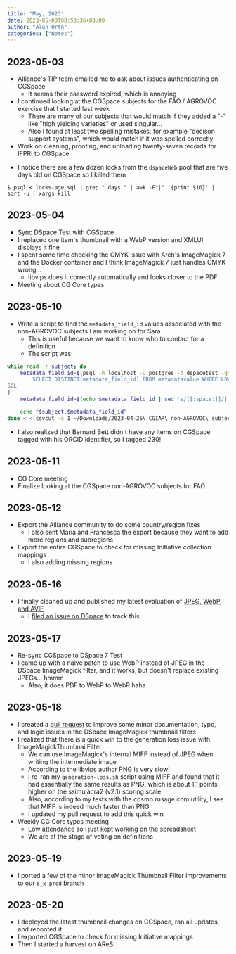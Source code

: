 ```yaml
---
title: "May, 2023"
date: 2023-05-03T08:53:36+03:00
author: "Alan Orth"
categories: ["Notes"]
---
```


## 2023-05-03

- Alliance's TIP team emailed me to ask about issues authenticating on CGSpace
  - It seems their password expired, which is annoying
- I continued looking at the CGSpace subjects for the FAO / AGROVOC exercise that I started last week
  - There are many of our subjects that would match if they added a "-" like "high yielding varieties" or used singular...
  - Also I found at least two spelling mistakes, for example "decison support systems", which would match if it was spelled correctly
- Work on cleaning, proofing, and uploading twenty-seven records for IFPRI to CGSpace

<!--more-->

- I notice there are a few dozen locks from the `dspaceWeb` pool that are five days old on CGSpace so I killed them

```console
$ psql < locks-age.sql | grep " days " | awk -F"|" '{print $10}' | sort -u | xargs kill
```

## 2023-05-04

- Sync DSpace Test with CGSpace
- I replaced one item's thumbnail with a WebP version and XMLUI displays it fine
- I spent some time checking the CMYK issue with Arch's ImageMagick 7 and the Docker container and I think ImageMagick 7 just handles CMYK wrong...
  - libvips does it correctly automatically and looks closer to the PDF
- Meeting about CG Core types

## 2023-05-10

- Write a script to find the `metadata_field_id` values associated with the non-AGROVOC subjects I am working on for Sara
  - This is useful because we want to know who to contact for a definition
  - The script was:

```bash
while read -r subject; do
    metadata_field_id=$(psql -h localhost -U postgres -d dspacetest -qtAX <<SQL
        SELECT DISTINCT(metadata_field_id) FROM metadatavalue WHERE LOWER(text_value)='$subject'
SQL
)
    metadata_field_id=$(echo $metadata_field_id | sed 's/[[:space:]]/||/g')

    echo "$subject,$metadata_field_id"
done < <(csvcut -c 1 ~/Downloads/2023-04-26\ CGIAR\ non-AGROVOC\ subjects.csv | sed 1d)
```

- I also realized that Bernard Bett didn't have any items on CGSpace tagged with his ORCID identifier, so I tagged 230!

## 2023-05-11

- CG Core meeting
- Finalize looking at the CGSpace non-AGROVOC subjects for FAO

## 2023-05-12

- Export the Alliance community to do some country/region fixes
  - I also sent Maria and Francesca the export because they want to add more regions and subregions
- Export the entire CGSpace to check for missing Initiative collection mappings
  - I also adding missing regions

## 2023-05-16

- I finally cleaned up and published my latest evaluation of [JPEG, WebP, and AVIF](https://alanorth.github.io/improved-dspace-thumbnails/evaluating-jpeg-webp-avif.html)
  - I [filed an issue on DSpace](https://github.com/DSpace/DSpace/issues/8849) to track this

## 2023-05-17

- Re-sync CGSpace to DSpace 7 Test
- I came up with a naive patch to use WebP instead of JPEG in the DSpace ImageMagick filter, and it works, but doesn't replace existing JPEGs... hmmm
  - Also, it does PDF to WebP to WebP haha

## 2023-05-18

- I created a [pull request](https://github.com/DSpace/DSpace/pull/8850) to improve some minor documentation, typo, and logic issues in the DSpace ImageMagick thumbnail filters
- I realized that there is a quick win to the generation loss issue with ImageMagickThumbnailFilter
  - We can use ImageMagick's internal MIFF instead of JPEG when writing the intermediate image
  - According to the [libvips author PNG is very slow](https://github.com/libvips/libvips/issues/571)!
  - I re-ran my `generation-loss.sh` script using MIFF and found that it had essentially the same results as PNG, which is about 1.1 points higher on the ssimulacra2 (v2.1) scoring scale
  - Also, according to my tests with the cosmo rusage.com utility, I see that MIFF is indeed much faster than PNG
  - I updated my pull request to add this quick win
- Weekly CG Core types meeting
  - Low attendance so I just kept working on the spreadsheet
  - We are at the stage of voting on definitions

## 2023-05-19

- I ported a few of the minor ImageMagick Thumbnail Filter improvements to our `6_x-prod` branch

## 2023-05-20

- I deployed the latest thumbnail changes on CGSpace, ran all updates, and rebooted it
- I exported CGSpace to check for missing Initiative mappings
- Then I started a harvest on AReS

<!-- vim: set sw=2 ts=2: -->

